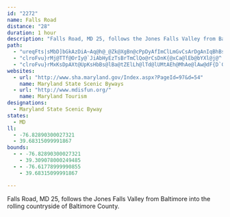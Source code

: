 ```yaml
---
id: "2272"
name: Falls Road
distance: "28"
duration: 1 hour
description: "Falls Road, MD 25, follows the Jones Falls Valley from Baltimore into the rolling countryside of Baltimore County."
path:
  - "ureqFts|sMbD]bGkAzDiA~Aq@h@_@Zk@XgBn@cPpDyAfImClLmGvCsArDgAnIqBhBs@fMyHdJaFnNcJjBcAnN{D~GyAhC_Ah@_@rFaIn@MhACr@SvB_CfCaHp@oAj@w@x@[lEQbEq@`DkAtOqJhVmKhN{HjCgBtDmDbDwDrDmD|CgBfLuFrBq@xBc@dOmB~Ds@vB{@zGqDlEuAfAQbZgBx@]lDuEjBqApBm@dR{DtLwC|QuFt@k@dAcBbCsGbBqF^sBLgETkBlD}JlGcM|CsE|I{KnCcC|A}@hYmKbm@k]`KwFnHoDhJuFbDq@vGXpBKdBo@pIeEbA}@p@aA`@y@PkAHuCn@gEXcAn@oAlBeBbAs@xCqAnBgAx@_ArBsCl@k@xSuG|HcHrDwC|DsAbDk@lEoBvD}@d@[p@w@`BsEd@m@l@e@lCaAhAWbAElCNt@IxA_@bCuAbGmFlN_JtAQvGAzIyAdKeEnHoBvEyAvD}@vDGn@YhAaB`A}@pAYnD[bBk@|BqBnFyCxAoA|AmBrBqDjLaQh@aAXmADg@KkD@y@\\yAh@yA~@eAfOgH\\[Zk@f@qCh@gBh@{@~A}@xOsGlHiDvYgLnDgCzBqBrDgEtA_A`GaAnPsIbSoEtOsIrCeA|EmAnA_AzBeCtAmArXuIvFwAnLiDbEqBvHsCjKyElGiDtBYvBF`FSrFg@nHe@|@ZpFrFzBxAj@Pd@?l@Cb@S`BmB`@m@nB{EhAy@z@WzWAtOh@lF^~CBdKKfIy@l@QlBsAjPoOpGgFhGqD|NwHnCkA~DaA`[sD`AQ`Ak@vCaDh@a@zI_GfDeBtCyCj@o@Rk@Bk@}@yDGaA?eAPaBz@eDvBuB|DkBrBqA`FuFxCaAtGeI|AqAdYkKhCw@nLeC`h@iFhBk@dC{AvBwBbE{EzAyBv@mBrGiXr@gB~AaBbAq@hHmCbOsC`SkEnF{@b@@zIyB"
  - "clroFvu}rMj@TTf@OrIy@`JiAbHyEzTsBrTmClQo@rCsDnK{@xCa@lEb@bYXl@j@^|BKb@Jl@d@Pf@d@rCxArDHv@UzCqEh[Kr@DdAnEp^v@fEx@nBjB~Bp@`@pZxEj@\\HLRjA`BpVl@xB^~@d@`ApA|A`ObNfAdAp@rARlBNvUpEl^"
  - "clroFvu}rMxKsDpAXt@UpKsHbBs@lBa@tZElLh@lTd@lUMtAEh@MhAe@lAw@dF{D`GsDvDmC`AsAVs@h@_DTs@fAw@~FoBlEgAzGwBhDyApEeDhB}@rDq@`Os@hAY`D_B~BsBhD_EtAuCtCgIrFaLhBwCxAeA|AUbVwApKaC~JgB|FqAdLaDfEm@dA]bCgAfGy@~QaEna@sK|TiFzYeG~j@aMbCq@xFaCnFsCvJmGnAg@jWmFdQgDnD_ApDqB`DsDRSf@Mb@?j@XR^t@d@r@X~@Dh@yAN_Bb@{Ah@y@z@k@pBk@n@e@nAuBz@kA\\EtBd@p@?tAWr@uAhAkAdJgHzAs@vBQhAa@t@q@hBmCrA{AzMqIjFkKhB_D|DeFhDaCvEsFdAaB"
websites:
  - url: "http://www.sha.maryland.gov/Index.aspx?PageId=97&d=54"
    name: Maryland State Scenic Byways
  - url: "http://www.mdisfun.org/"
    name: Maryland Tourism
designations:
  - Maryland State Scenic Byway
states:
  - MD
ll:
  - -76.82890300027321
  - 39.68315099991867
bounds:
  - - -76.82890300027321
    - 39.309078000249485
  - - -76.61778999990855
    - 39.68315099991867

---
```


Falls Road, MD 25, follows the Jones Falls Valley from Baltimore into the rolling countryside of Baltimore County.
